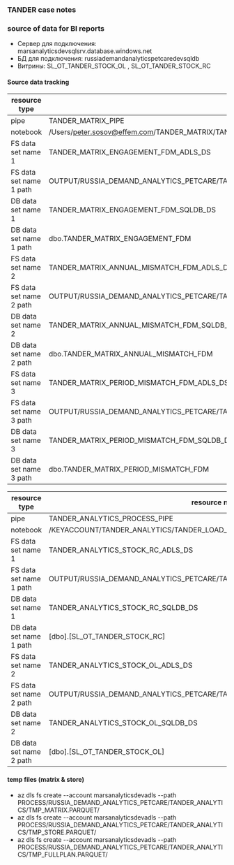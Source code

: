 ### TANDER case notes
### source of data for BI reports
* Сервер для подключения: marsanalyticsdevsqlsrv.database.windows.net
* БД для подключения: russiademandanalyticspetcaredevsqldb
* Витрины:  SL_OT_TANDER_STOCK_OL , SL_OT_TANDER_STOCK_RC


####  Source data tracking

resource type | resource name
--|--
pipe | TANDER_MATRIX_PIPE
notebook | /Users/peter.sosov@effem.com/TANDER_MATRIX/TANDER_MATRIX_ADB_NOTEBOOK
FS data set name 1 | TANDER_MATRIX_ENGAGEMENT_FDM_ADLS_DS
FS data set name 1 path | OUTPUT/RUSSIA_DEMAND_ANALYTICS_PETCARE/TANDER_MATRIX/TANDER_MATRIX_ENGAGEMENT_FDM.PARQUET
DB data set name 1 | TANDER_MATRIX_ENGAGEMENT_FDM_SQLDB_DS
DB data set name 1 path | dbo.TANDER_MATRIX_ENGAGEMENT_FDM
FS data set name 2 | TANDER_MATRIX_ANNUAL_MISMATCH_FDM_ADLS_DS
FS data set name 2 path | OUTPUT/RUSSIA_DEMAND_ANALYTICS_PETCARE/TANDER_MATRIX/TANDER_MATRIX_ANNUAL_MISMATCH_FDM.PARQUET
DB data set name 2 | TANDER_MATRIX_ANNUAL_MISMATCH_FDM_SQLDB_DS
DB data set name 2 path | dbo.TANDER_MATRIX_ANNUAL_MISMATCH_FDM
FS data set name 3 | TANDER_MATRIX_PERIOD_MISMATCH_FDM_ADLS_DS
FS data set name 3 path | OUTPUT/RUSSIA_DEMAND_ANALYTICS_PETCARE/TANDER_MATRIX/TANDER_MATRIX_PERIOD_MISMATCH_FDM.PARQUET
DB data set name 3 | TANDER_MATRIX_PERIOD_MISMATCH_FDM_SQLDB_DS
DB data set name 3 path | dbo.TANDER_MATRIX_PERIOD_MISMATCH_FDM


resource type | resource name
--|--
pipe | TANDER_ANALYTICS_PROCESS_PIPE
notebook | /KEYACCOUNT/TANDER_ANALYTICS/TANDER_LOAD_STOCKS
FS data set name 1 | TANDER_ANALYTICS_STOCK_RC_ADLS_DS
FS data set name 1 path | OUTPUT/RUSSIA_DEMAND_ANALYTICS_PETCARE/TANDER_ANALYTICS/TNDR_STOCK_RC.PARQUET
DB data set name 1 | TANDER_ANALYTICS_STOCK_RC_SQLDB_DS
DB data set name 1 path | [dbo].[SL_OT_TANDER_STOCK_RC]
FS data set name 2 | TANDER_ANALYTICS_STOCK_OL_ADLS_DS
FS data set name 2 path | OUTPUT/RUSSIA_DEMAND_ANALYTICS_PETCARE/TANDER_ANALYTICS/TNDR_STOCK_TT.PARQUET
DB data set name 2 | TANDER_ANALYTICS_STOCK_OL_SQLDB_DS
DB data set name 2 path | [dbo].[SL_OT_TANDER_STOCK_OL]

#### temp files (matrix & store)
* az dls fs create --account marsanalyticsdevadls --path PROCESS/RUSSIA_DEMAND_ANALYTICS_PETCARE/TANDER_ANALYTICS/TMP_MATRIX.PARQUET/
* az dls fs create --account marsanalyticsdevadls --path PROCESS/RUSSIA_DEMAND_ANALYTICS_PETCARE/TANDER_ANALYTICS/TMP_STORE.PARQUET/
* az dls fs create --account marsanalyticsdevadls --path PROCESS/RUSSIA_DEMAND_ANALYTICS_PETCARE/TANDER_ANALYTICS/TMP_FULLPLAN.PARQUET/
